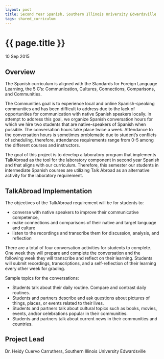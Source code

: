 ```yaml
---
layout: post
title: Second Year Spanish, Southern Illinois University Edwardsville
tags: shared_curriculum
---
```


# {{ page.title }}

 10 Sep 2015

## Overview

The Spanish curriculum is aligned with the Standards for Foreign Language Learning, the 5 C’s: Communication, Cultures, Connections, Comparisons, and Communities.  

The Communities goal is to experience local and online Spanish-speaking communities and has been difficult to address due to the lack of opportunities for communication with native Spanish speakers locally.  In attempt to address this goal, we organize Spanish conversation hours for which we hire two students that are native-speakers of Spanish when possible.  The conversation hours take place twice a week.  Attendance to the conversation hours is sometimes problematic due to student’s conflicts of scheduling, therefore, attendance requirements range from 0-5 among the different courses and instructors.

The goal of this project is to develop a laboratory program that implements TalkAbroad as the tool for the laboratory component in second year Spanish and that aligns with our curriculum.  Therefore, this semester our students in intermediate Spanish courses are utilizing Talk Abroad as an alternative activity for the laboratory requirement.

## TalkAbroad Implementation

The objectives of the TalkAbroad requirement will be for students to:   
* converse with native speakers to improve their communicative competence,
* make connections and comparisons of their native and target language and culture 
* listen to the recordings and transcribe them for discussion, analysis, and reflection

There are a total of four conversation activities for students to complete.  One week they will prepare and complete the conversation and the following week they will transcribe and reflect on their learning. Students will submit recordings, transcriptions, and a self-reflection of their learning every other week for grading.

Sample topics for the conversations:
* Students talk about their daily routine.  Compare and contrast daily routines.
* Students and partners describe and ask questions about pictures of things, places, or events related to their lives.
* Students and partners talk about cultural topics such as books, movies, events, and/or celebrations popular in their communities.
* Students and partners talk about current news in their communities and countries.

## Project Lead

Dr. Heidy Cuervo Carruthers, Southern Illinois University Edwardsville
